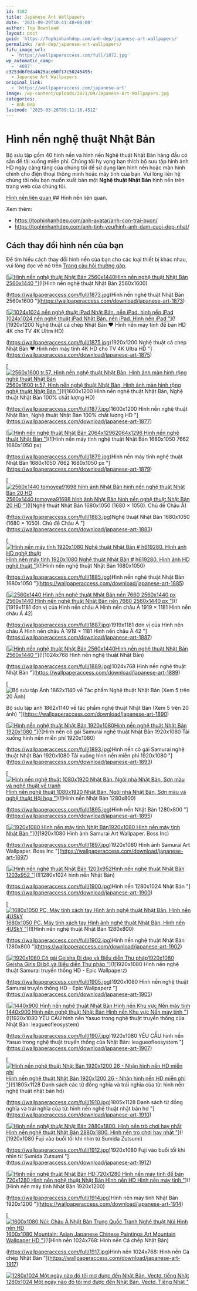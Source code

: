 ```yaml
---
id: 4382
title: Japanese Art Wallpapers
date: '2021-09-29T10:41:48+00:00'
author: Top Download
layout: post
guid: 'https://Tophinhanhdep.com/anh-dep/japanese-art-wallpapers/'
permalink: /anh-dep/japanese-art-wallpapers/
fifu_image_url:
  - 'https://wallpaperaccess.com/full/1872.jpg'
wp_automatic_camp:
  - '4087'
c3253d6f0da4625ace60f17c50245495:
  - Japanese Art Wallpapers
original_link:
  - 'https://wallpaperaccess.com/japanese-art'
image: /wp-content/uploads/2021/09/Japanese-Art-Wallpapers.jpg
categories:
  - Ảnh Đẹp
lastmod: '2025-03-28T09:11:16.451Z'
---
```

# Hình nền nghệ thuật Nhật Bản

Bộ sưu tập gồm 40 hình nền và hình nền Nghệ thuật Nhật Bản hàng đầu có sẵn để tải xuống miễn phí. Chúng tôi hy vọng bạn thích bộ sưu tập hình ảnh HD ngày càng tăng của chúng tôi để sử dụng làm hình nền hoặc màn hình chính cho điện thoại thông minh hoặc máy tính của bạn. Vui lòng liên hệ chúng tôi nếu bạn muốn xuất bản một **Nghệ thuật Nhật Bản** hình nền trên trang web của chúng tôi.

[Hình nền liên quan ](#related) ## Hình nền liên quan.

   
 Xem thêm:

   
- <https://tophinhanhdep.com/anh-avatar/anh-con-trai-buon/>
- <https://tophinhanhdep.com/anh-tinh-yeu/hinh-anh-dam-cuoi-dep-nhat/>

## Cách thay đổi hình nền của bạn

Để tìm hiểu cách thay đổi hình nền của bạn cho các loại thiết bị khác nhau, vui lòng đọc về nó trên [Trang câu hỏi thường gặp](https://tophinhanhdep.com/faq/).

  
[[![Hình nền nghệ thuật Nhật Bản 2560x1440](https://wallpaperaccess.com/full/1872.jpg)Hình nền nghệ thuật Nhật Bản 2560x1440 "](https://wallpaperaccess.com/download/japanese-art-1872)](![Hình nền nghệ thuật Nhật Bản 2560x1600)

(https://wallpaperaccess.com/full/1873.jpg)Hình nền nghệ thuật Nhật Bản 2560x1600 "](https://wallpaperaccess.com/download/japanese-art-1873)

[[![1024x1024 nền nghệ thuật iPad Nhật Bản.  nền iPad.  hình nền iPad](https://wallpaperaccess.com/full/1874.jpg)1024x1024 nền nghệ thuật iPad Nhật Bản. nền iPad. Hình nền iPad "](https://wallpaperaccess.com/download/japanese-art-1874)](![1920x1200 Nghệ thuật cá chép Nhật Bản ❤ Hình nền máy tính để bàn HD 4K cho TV 4K Ultra HD)

(https://wallpaperaccess.com/full/1875.jpg)1920x1200 Nghệ thuật cá chép Nhật Bản ❤ Hình nền máy tính 4K HD cho TV 4K Ultra HD "](https://wallpaperaccess.com/download/japanese-art-1875)

[[![2560x1600 tr.57, Hình nền nghệ thuật Nhật Bản, Hình ảnh màn hình rộng nghệ thuật Nhật Bản](https://wallpaperaccess.com/full/1876.jpg)2560x1600 tr.57, Hình nền nghệ thuật Nhật Bản, Hình ảnh màn hình rộng nghệ thuật Nhật Bản "](https://wallpaperaccess.com/download/japanese-art-1876)](![1600x1200 Hình nền nghệ thuật Nhật Bản, Nghệ thuật Nhật Bản 100% chất lượng HD)

(https://wallpaperaccess.com/full/1877.jpg)1600x1200 Hình nền nghệ thuật Nhật Bản, Nghệ thuật Nhật Bản 100% chất lượng HD "](https://wallpaperaccess.com/download/japanese-art-1877)

[[![Hình nền nghệ thuật Nhật Bản 2064x1296](https://wallpaperaccess.com/full/1878.jpg)2064x1296 Hình nền nghệ thuật Nhật Bản "](https://wallpaperaccess.com/download/japanese-art-1878)](![Hình nền máy tính nghệ thuật Nhật Bản 1680x1050 7662 1680x1050 px)

(https://wallpaperaccess.com/full/1879.jpg)Hình nền máy tính nghệ thuật Nhật Bản 1680x1050 7662 1680x1050 px "](https://wallpaperaccess.com/download/japanese-art-1879)

[[![2560x1440 tomoyea91698 hình ảnh Nhật Bản hình nền nghệ thuật Nhật Bản 20 HD](https://wallpaperaccess.com/full/1880.jpg)2560x1440 tomoyea91698 hình ảnh Nhật Bản hình nền nghệ thuật Nhật Bản 20 HD "](https://wallpaperaccess.com/download/japanese-art-1880)](![Nghệ thuật Nhật Bản 1680x1050 (1680 × 1050).  Chủ đề Châu Á)

(https://wallpaperaccess.com/full/1883.jpg)Nghệ thuật Nhật Bản 1680x1050 (1680 × 1050). Chủ đề Châu Á "](https://wallpaperaccess.com/download/japanese-art-1883)

[[![Hình nền máy tính 1920x1080 Nghệ thuật Nhật Bản # h619280.  Hình ảnh HD nghệ thuật](https://wallpaperaccess.com/full/1884.jpg)Hình nền máy tính 1920x1080 Nghệ thuật Nhật Bản # h619280. Hình ảnh HD nghệ thuật "](https://wallpaperaccess.com/download/japanese-art-1884)](![Hình nền nghệ thuật Nhật Bản 1680x1050)

(https://wallpaperaccess.com/full/1885.jpg)Hình nền nghệ thuật Nhật Bản 1680x1050 "](https://wallpaperaccess.com/download/japanese-art-1885)

[[![2560x1440 Hình nền nghệ thuật Nhật Bản nền 7660 2560x1440 px](https://wallpaperaccess.com/full/1886.jpg)2560x1440 Hình nền nghệ thuật Nhật Bản nền 7660 2560x1440 px "](https://wallpaperaccess.com/download/japanese-art-1886)](![1919x1181 đơn vị của Hình nền châu Á Hình nền châu Á 1919 × 1181 Hình nền châu Á 42)

(https://wallpaperaccess.com/full/1887.jpg)1919x1181 đơn vị của Hình nền châu Á Hình nền châu Á 1919 × 1181 Hình nền châu Á 42 "](https://wallpaperaccess.com/download/japanese-art-1887)

[[![Hình nền nghệ thuật Nhật Bản 2560x1440](https://wallpaperaccess.com/full/1888.jpg)Hình nền nghệ thuật Nhật Bản 2560x1440 "](https://wallpaperaccess.com/download/japanese-art-1888)](![1024x768 Hình nền nghệ thuật Nhật Bản)

(https://wallpaperaccess.com/full/1889.jpg)1024x768 Hình nền nghệ thuật Nhật Bản "](https://wallpaperaccess.com/download/japanese-art-1889)

[![Bộ sưu tập Ảnh 1862x1140 về Tác phẩm Nghệ thuật Nhật Bản (Xem 5 trên 20 Ảnh)](https://wallpaperaccess.com/full/1890.jpg)

Bộ sưu tập ảnh 1862x1140 về tác phẩm nghệ thuật Nhật Bản (Xem 5 trên 20 ảnh) "](https://wallpaperaccess.com/download/japanese-art-1890)

[[![Hình nền nghệ thuật Nhật Bản 1920x1080](https://wallpaperaccess.com/full/1892.jpg)Hình nền nghệ thuật Nhật Bản 1920x1080 "](https://wallpaperaccess.com/download/japanese-art-1892)](![Hình nền cô gái Samurai nghệ thuật Nhật Bản 1920x1080 Tải xuống hình nền miễn phí 1920x1080)

(https://wallpaperaccess.com/full/1893.jpg)Hình nền cô gái Samurai nghệ thuật Nhật Bản 1920x1080 Tải xuống hình nền miễn phí 1920x1080 "](https://wallpaperaccess.com/download/japanese-art-1893)

[[![Hình nền nghệ thuật 1080x1920 Nhật Bản.  Ngôi nhà Nhật Bản, Sơn màu và nghệ thuật vẽ tranh](https://wallpaperaccess.com/full/1894.jpg)Hình nền nghệ thuật 1080x1920 Nhật Bản. Ngôi nhà Nhật Bản, Sơn màu và nghệ thuật Hội họa "](https://wallpaperaccess.com/download/japanese-art-1894)](![Hình nền Nhật Bản 1280x800)

(https://wallpaperaccess.com/full/1895.jpg)Hình nền Nhật Bản 1280x800 "](https://wallpaperaccess.com/download/japanese-art-1895)

[[![1920x1080 Hình nền máy tính Nhật Bản](https://wallpaperaccess.com/full/1896.jpg)1920x1080 Hình nền máy tính Nhật Bản "](https://wallpaperaccess.com/download/japanese-art-1896)](![1920x1080 Hình ảnh Samurai Art Wallpaper.  Boss Inc)

(https://wallpaperaccess.com/full/1897.jpg)1920x1080 Hình ảnh Samurai Art Wallpaper. Boss Inc "](https://wallpaperaccess.com/download/japanese-art-1897)

[[![Hình nền nghệ thuật Nhật Bản 1203x952](https://wallpaperaccess.com/full/1899.jpg)Hình nền nghệ thuật Nhật Bản 1203x952 "](https://wallpaperaccess.com/download/japanese-art-1899)](![1280x1024 hình nền Nhật Bản)

(https://wallpaperaccess.com/full/1900.jpg)Hình nền 1280x1024 Nhật Bản "](https://wallpaperaccess.com/download/japanese-art-1900)

[[![1680x1050 PC, Máy tính xách tay Hình ảnh nghệ thuật Nhật Bản, Hình nền 4USkY](https://wallpaperaccess.com/full/1901.jpg)1680x1050 PC, Máy tính xách tay Hình ảnh nghệ thuật Nhật Bản, Hình nền 4USkY "](https://wallpaperaccess.com/download/japanese-art-1901)](![Hình nền nghệ thuật Nhật Bản 1280x800)

(https://wallpaperaccess.com/full/1902.jpg)Hình nền nghệ thuật Nhật Bản 1280x800 "](https://wallpaperaccess.com/download/japanese-art-1902)

[[![1920x1080 Cô gái Geisha Đi dạo và Biểu diễn Thư pháp](https://wallpaperaccess.com/full/1903.jpg)1920x1080 Geisha Girls Đi bộ và Biểu diễn Thư pháp "](https://wallpaperaccess.com/download/japanese-art-1903)](![1920x1080 Hình nền nghệ thuật Samurai truyền thống HD - Epic Wallpaperz)

(https://wallpaperaccess.com/full/1905.jpg)1920x1080 Hình nền nghệ thuật Samurai truyền thống HD - Epic Wallpaperz "](https://wallpaperaccess.com/download/japanese-art-1905)

[[![1440x900 Hình nền nghệ thuật Nhật Bản Hình nền Khu vực Nền máy tính](https://wallpaperaccess.com/full/1906.jpg)1440x900 Hình nền nghệ thuật Nhật Bản Hình nền Khu vực Nền máy tính "](https://wallpaperaccess.com/download/japanese-art-1906)](![1920x1080 YÊU CẦU hình nền Yasuo trong nghệ thuật truyền thống của Nhật Bản: leagueofleosystem)

(https://wallpaperaccess.com/full/1907.jpg)1920x1080 YÊU CẦU hình nền Yasuo trong nghệ thuật truyền thống của Nhật Bản: leagueofleosystem "](https://wallpaperaccess.com/download/japanese-art-1907)

[[![Hình nền nghệ thuật Nhật Bản 1920x1200 26 - Nhận hình nền HD miễn phí](https://wallpaperaccess.com/full/1908.jpg)Hình nền nghệ thuật Nhật Bản 1920x1200 26 - Nhận hình nền HD miễn phí "](https://wallpaperaccess.com/download/japanese-art-1908)](![1805x1128 Danh sách các từ đồng nghĩa và trái nghĩa của từ: hình nền nghệ thuật nhật bản hd)

(https://wallpaperaccess.com/full/1910.jpg)1805x1128 Danh sách từ đồng nghĩa và trái nghĩa của từ: hình nền nghệ thuật nhật bản hd "](https://wallpaperaccess.com/download/japanese-art-1910)

[[![Hình nền nghệ thuật Nhật Bản 2880x1800.  Hình nền trò chơi hay nhất](https://wallpaperaccess.com/full/1911.jpg)Hình nền nghệ thuật Nhật Bản 2880x1800. Hình nền trò chơi hay nhất "](https://wallpaperaccess.com/download/japanese-art-1911)](![1920x1080 Fuji vào buổi tối khi nhìn từ Sumida Zutsumi)

(https://wallpaperaccess.com/full/1912.jpg)1920x1080 Fuji vào buổi tối khi nhìn từ Sumida Zutsumi "](https://wallpaperaccess.com/download/japanese-art-1912)

[[![Hình nền nghệ thuật Nhật Bản HD 720x1280 Hình nền máy tính để bàn](https://wallpaperaccess.com/full/1913.jpg)720x1280 Hình nền nghệ thuật Nhật Bản Hình nền HD Hình nền máy tính "](https://wallpaperaccess.com/download/japanese-art-1913)](![Hình nền máy tính Nhật Bản 1920x1200)

(https://wallpaperaccess.com/full/1914.jpg)Hình nền máy tính Nhật Bản 1920x1200 "](https://wallpaperaccess.com/download/japanese-art-1914)

[[![1600x1080 Núi: Châu Á Nhật Bản Trung Quốc Tranh Nghệ thuật Núi Hình nền HD](https://wallpaperaccess.com/full/1915.jpg)1600x1080 Mountain: Asian Japanese Chinese Paintings Art Mountain Wallpaper HD "](https://wallpaperaccess.com/download/japanese-art-1915)](![Hình nền 1024x768: Hình nền Cá chép Nhật Bản)

(https://wallpaperaccess.com/full/1917.jpg)Hình nền 1024x768: Hình nền Cá chép Nhật Bản "](https://wallpaperaccess.com/download/japanese-art-1917)

 [![1280x1024 Một ngày nào đó tôi mơ được đến Nhật Bản.  Vectơ.  tiếng Nhật](https://wallpaperaccess.com/full/707.jpg)1280x1024 Một ngày nào đó tôi mơ được đến Nhật Bản. Vectơ. Tiếng Nhật "](https://wallpaperaccess.com/download/japanese-art-707)
